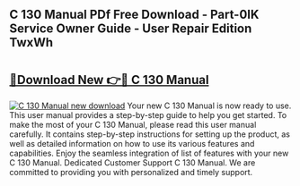 ## C 130 Manual PDf Free Download - Part-0IK Service Owner Guide - User Repair Edition TwxWh

# <h2><a href="http://bc57672.oget.top/?id=C+130+Manual">🔗Download New 👉🔴 C 130 Manual</a></h2>

[![C 130 Manual new download](https://i.imgur.com/5g1atiW.png)](http://bc57672.oget.top/?id=C+130+Manual)
Your new C 130 Manual is now ready to use. This user manual provides a step-by-step guide to help you get started. To make the most of your C 130 Manual, please read this user manual carefully. It contains step-by-step instructions for setting up the product, as well as detailed information on how to use its various features and capabilities. Enjoy the seamless integration of list of features with your new C 130 Manual. Dedicated Customer Support C 130 Manual. We are committed to providing you with personalized and timely support.
